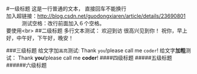 #一级标题
这是一行普通的文本，
直接回车不能换行<br>
加入超链接：http://blog.csdn.net/guodongxiaren/article/details/23690801<br>
　　　测试空格：改行前面加入６个空格。<br>
要使用\<br>
##二级标题
		多行文本测试：
		欢迎到访
		很高兴见到你！
		祝你，早上好，中午好，下午好，晚安！

###三级标题
		给文字加`高亮`测试:
		Thank `you`!please call me `coder`!
		给文字**加粗**测试：
		Thank **you**!please call me **coder**!
####四级标题
#####五级标题
######六级标题

